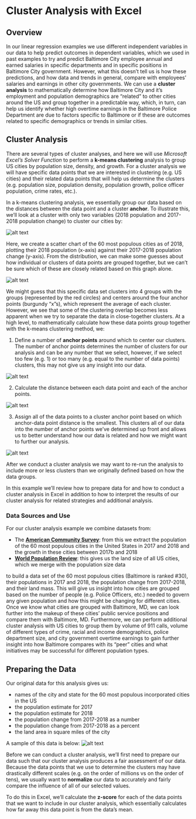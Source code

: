 # Cluster Analysis with Excel

## Overview
In our linear regression examples we use different independent variables in our data to help predict outcomes in dependent variables, which we used in past examples to try and predict Baltimore City employee annual and earned salaries in specific departments and in specific positions in Baltimore City government. However, what this doesn’t tell us is how these predictions, and how data and trends in general, compare with employees’ salaries and earnings in other city governments. We can use a __cluster analysis__ to mathematically determine how Baltimore City and it’s employment and population demographics are “related” to other cities around the US and group together in a predictable way, which, in turn, can help us identify whether high overtime earnings in the Baltimore Police Department are due to factors specific to Baltimore or if these are outcomes related to specific demographics or trends in similar cities. 

 ## Cluster Analysis
There are several types of cluster analyses, and here we will use *Microsoft Excel’s Solver Function* to perform a __k-means clustering__ analysis to group US cities by population size, density, and growth. For a cluster analysis we will have specific data points that we are interested in clustering (e.g. US cities) and their related data points that will help us determine the clusters (e.g. population size, population density, population growth, police officer population, crime rates, etc.). 

In a k-means clustering analysis, we essentially group our data based on the distances between the data point and a cluster __anchor__. To illustrate this, we’ll look at a cluster with only two variables (2018 population and 2017-2018 population change) to cluster our cities by:

![alt text](https://github.com/jhu-business-analytics/cluster-analysis-excel-example/blob/master/screenshots/cluster_scatter.png)

Here, we create a scatter chart of the 60 most populous cities as of 2018, plotting their 2018 population (x-axis) against their 2017-2018 population change (y-axis). From the distribution, we can make some guesses about how individual or clusters of data points are grouped together, but we can’t be sure which of these are closely related based on this graph alone.

![alt text](https://github.com/jhu-business-analytics/cluster-analysis-excel-example/blob/master/screenshots/cluster_guess.png)

We might guess that this specific data set clusters into 4 groups with the groups (represented by the red circles) and centers around the four anchor points (burgundy “x”s), which represent the average of each cluster. However, we see that some of the clustering overlap becomes less apparent when we try to separate the data in close-together clusters. At a high level, to mathematically calculate how these data points group together with the k-means clustering method, we:

1. Define a number of __anchor points__ around which to center our clusters. The number of anchor points determines the number of clusters for our analysis and can be any number that we select, however, if we select too few (e.g. 1) or too many (e.g. equal to the number of data points) clusters, this may not give us any insight into our data.

![alt text](https://github.com/jhu-business-analytics/cluster-analysis-excel-example/blob/master/screenshots/cluster_anchors.png)

2. Calculate the distance between each data point and each of the anchor points. 

![alt text](https://github.com/jhu-business-analytics/cluster-analysis-excel-example/blob/master/screenshots/cluster_distances.png)

3. Assign all of the data points to a cluster anchor point based on which anchor-data point distance is the smallest. This clusters all of our data into the number of anchor points we’ve determined up front and allows us to better understand how our data is related and how we might want to further our analysis. 

![alt text](https://github.com/jhu-business-analytics/cluster-analysis-excel-example/blob/master/screenshots/cluster_with_anchors.png)
 
After we conduct a cluster analysis we may want to re-run the analysis to include more or less clusters than we originally defined based on how the data groups.

In this example we’ll review how to prepare data for and how to conduct a cluster analysis in Excel in addition to how to interpret the results of our cluster analysis for related strategies and additional analysis.

### Data Sources and Use
For our cluster analysis example we combine datasets from:

 - The __[American Community Survey](https://factfinder.census.gov/faces/nav/jsf/pages/guided_search.xhtml)__: from this we extract the population of the 60 most populous cities in the United States in 2017 and 2018 and the growth in these cities between 2017b and 2018
 - __[World Population Review](http://worldpopulationreview.com/us-cities/)__: this gives us the land size of all US cities, which we merge with the population size data

to build a data set of the 60 most populous cities (Baltimore is ranked #30), their populations in 2017 and 2018, the population change from 2017-2018, and their land mass. This will give us insight into how cities are grouped based on the number of people (e.g. Police Officers, etc.) needed to govern any given population and how this might be changing for different cities. Once we know what cities are grouped with Baltimore, MD, we can look further into the makeup of these cities’ public service positions and compare them with Baltimore, MD. Furthermore, we can perform additional cluster analysis with US cities to group them by volume of 911 calls, volume of different types of crime, racial and income demographics, police department size, and city government overtime earnings to gain further insight into how Baltimore compares with its “peer” cities and what initiatives may be successful for different population types. 

## Preparing the Data
Our original data for this analysis gives us:
 - names of the city and state for the 60 most populous incorporated cities in the US
 - the population estimate for 2017
 - the population estimate for 2018
 - the population change from 2017-2018 as a number 
 - the population change from 2017-2018 as a percent
 - the land area in square miles of the city

A sample of this data is below: 
![alt text](https://github.com/jhu-business-analytics/cluster-analysis-excel-example/blob/master/screenshots/original_data.png) 

Before we can conduct a cluster analysis, we’ll first need to prepare our data such that our cluster analysis produces a fair assessment of our data. Because the data points that we use to determine the clusters may have drastically different scales (e.g. on the order of millions vs on the order of tens), we usually want to __normalize__ our data to accurately and fairly compare the influence of all of our selected values.

To do this in Excel, we’ll calculate the __z-score__ for each of the data points that we want to include in our cluster analysis, which essentially calculates how far away this data point is from the data’s mean. 




